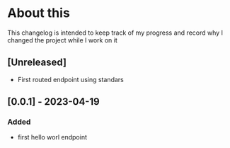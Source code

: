 # About this
This changelog is intended to keep track of my progress and record why I changed the project while I work on it

## [Unreleased]
- First routed endpoint using standars
## [0.0.1] - 2023-04-19
### Added
- first hello worl endpoint